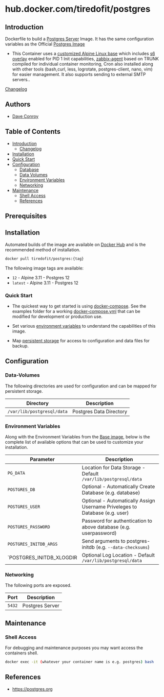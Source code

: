  # hub.docker.com/tiredofit/postgres

## Introduction

Dockerfile to build a [Postgres Server](https://postgres.org) Image.
It has the same configuration variables as the Official [Postgres Image](https://github.com/docker-library/postgres)

* This Container uses a [customized Alpine Linux base](https://hub.docker.com/r/tiredofit/alpine) which includes [s6 overlay](https://github.com/just-containers/s6-overlay) enabled for PID 1 Init capabilities, [zabbix-agent](https://zabbix.org) based on TRUNK compiled for individual container monitoring, Cron also installed along with other tools (bash,curl, less, logrotate, postgres-client, nano, vim) for easier management. It also supports sending to external SMTP servers..


[Changelog](CHANGELOG.md)

## Authors

- [Dave Conroy](https://github.com/tiredofit)

## Table of Contents

- [Introduction](#introduction)
    - [Changelog](CHANGELOG.md)
- [Installation](#installation)
- [Quick Start](#quick-start)
- [Configuration](#configuration)
    - [Database](#database)
    - [Data Volumes](#data-volumes)
    - [Environment Variables](#environmentvariables)   
    - [Networking](#networking)
- [Maintenance](#maintenance)
    - [Shell Access](#shell-access)
   - [References](#references)

## Prerequisites


## Installation

Automated builds of the image are available on [Docker Hub](https://hub.docker.com/r/tiredofit/postgres) and is the recommended method of installation.


```bash
docker pull tiredofit/postgres:{tag}
```

The following image tags are available:

* `12` - Alpine 3.11 - Postgres 12
* `latest` - Alpine 3.11 - Postgres 12

### Quick Start

* The quickest way to get started is using [docker-compose](https://docs.docker.com/compose/). See the examples folder for a working [docker-compose.yml](/docker/postgres/examples/docker-compose.yml) that can be modified for development or production use.

* Set various [environment variables](#environment-variables) to understand the capabilities of this image.
* Map [persistent storage](#data-volumes) for access to configuration and data files for backup.

## Configuration

### Data-Volumes

The following directories are used for configuration and can be mapped for persistent storage.

| Directory | Description |
|-----------|-------------|
| `/var/lib/postgresql/data` | Postgres Data Directory |


### Environment Variables

Along with the Environment Variables from the [Base image](https://hub.docker.com/r/tiredofit/alpine), below is the complete list of available options that can be used to customize your installation.

| Parameter | Description |
|-----------|-------------|
| `PG_DATA` | Location for Data Storage - Default `/var/lib/postgresql/data` |
| `POSTGRES_DB` | Optional - Automatically Create Database (e.g. database) |
| `POSTGRES_USER` | Optional - Automatically Assign Username Priveleges to Database (e.g. user) |
| `POSTGRES_PASSWORD` | Password for authentication to above database (e.g. userpassword) |
| `POSTGRES_INITDB_ARGS` | Send arguments to postgres-initdb (e.g. `--data-checksums`) |
| `POSTGRES_INITDB_XLOGDIR | Optional Log Location - Default `/var/lib/postgresql/data` |


### Networking

The following ports are exposed.

| Port      | Description |
|-----------|-------------|
| `5432` 	   	| Postgres Server | 		    |

## Maintenance
### Shell Access

For debugging and maintenance purposes you may want access the containers shell. 

```bash
docker exec -it (whatever your container name is e.g. postgres) bash
```

## References

* https://postgres.org


